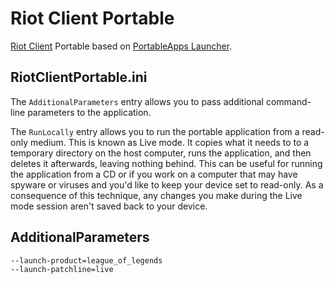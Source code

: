 # Riot Client Portable

[Riot Client](https://www.riotgames.com) Portable based on [PortableApps Launcher](https://portableapps.com/apps/development/portableapps.com_launcher).

## RiotClientPortable.ini

The `AdditionalParameters` entry allows you to pass additional command-line
parameters to the application.

The `RunLocally` entry allows you to run the portable application from a read-
only medium. This is known as Live mode. It copies what it needs to to a
temporary directory on the host computer, runs the application, and then
deletes it afterwards, leaving nothing behind. This can be useful for running
the application from a CD or if you work on a computer that may have spyware or
viruses and you'd like to keep your device set to read-only. As a consequence
of this technique, any changes you make during the Live mode session aren't
saved back to your device.

## AdditionalParameters
```
--launch-product=league_of_legends
--launch-patchline=live
```

